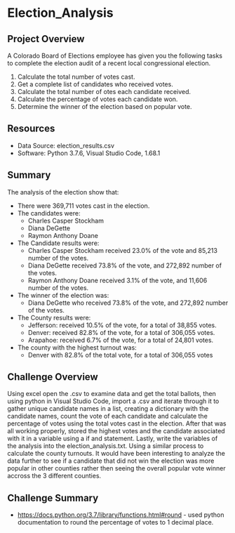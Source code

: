 # Election_Analysis

## Project Overview
A Colorado Board of Elections employee has given you the following tasks to complete the election audit of a recent local congressional election.

1. Calculate the total number of votes cast.
2. Get a complete list of candidates who received votes.
3. Calculate the total number of otes each candidate received.
4. Calculate the percentage of votes each candidate won.
5. Determine the winner of the election based on popular vote.

## Resources
- Data Source: election_results.csv
- Software: Python 3.7.6, Visual Studio Code, 1.68.1

## Summary
The analysis of the election show that:
- There were 369,711 votes cast in the election.
- The candidates were:
  - Charles Casper Stockham
  - Diana DeGette
  - Raymon Anthony Doane
- The Candidate results were:
  - Charles Casper Stockham received 23.0% of the vote and 85,213 number of the votes.
  - Diana DeGette received 73.8% of the vote, and 272,892 number of the votes.
  - Raymon Anthony Doane received 3.1% of the vote, and 11,606 number of the votes.
- The winner of the election was:
  - Diana DeGette who received 73.8% of the vote, and 272,892 number of the votes.
- The County results were:
  - Jefferson: received 10.5% of the vote, for a total of 38,855 votes.
  - Denver: received 82.8% of the vote, for a total of 306,055 votes.
  - Arapahoe: received 6.7% of the vote, for a total of 24,801 votes.
- The county with the highest turnout was:
  - Denver with 82.8% of the total vote, for a total of 306,055 votes
  
## Challenge Overview
Using excel open the .csv to examine data and get the total ballots, then using python in Visual Studio Code, import a .csv and iterate through it to gather unique candidate names in a list, creating a dictionary with the candidate names, count the vote of each candidate and calculate the percentage of votes using the total votes cast in the election. After that was all working properly, stored the highest votes and the candidate associated with it in a variable using a if and statement. Lastly, write the variables of the analysis into the election_analysis.txt. Using a similar process to calculate the county turnouts. It would have been interesting to analyze the data further to see if a candidate that did not win the election was more popular in other counties rather then seeing the overall popular vote winner accross the 3 different counties.

## Challenge Summary
- https://docs.python.org/3.7/library/functions.html#round -  used python documentation to round the percentage of votes to 1 decimal place.


